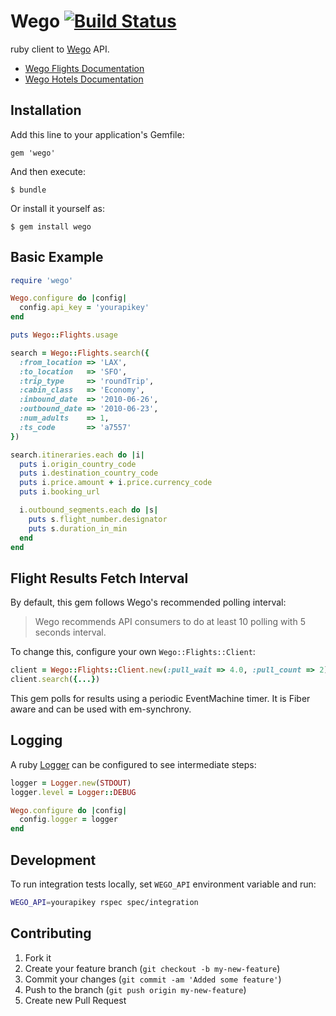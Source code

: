# Wego [![Build Status](https://secure.travis-ci.org/jch/rack-stream.png?branch=master)](http://travis-ci.org/jch/rack-stream)

ruby client to [Wego](http://www.wego.com/) API.

* [Wego Flights Documentation](http://www.wego.com/api/flights/docs)
* [Wego Hotels Documentation](http://www.wego.com/api/hotels/docs)

## Installation

Add this line to your application's Gemfile:

    gem 'wego'

And then execute:

    $ bundle

Or install it yourself as:

    $ gem install wego

## Basic Example

```ruby
require 'wego'

Wego.configure do |config|
  config.api_key = 'yourapikey'
end

puts Wego::Flights.usage

search = Wego::Flights.search({
  :from_location => 'LAX',
  :to_location   => 'SFO',
  :trip_type     => 'roundTrip',
  :cabin_class   => 'Economy',
  :inbound_date  => '2010-06-26',
  :outbound_date => '2010-06-23',
  :num_adults    => 1,
  :ts_code       => 'a7557'
})

search.itineraries.each do |i|
  puts i.origin_country_code
  puts i.destination_country_code
  puts i.price.amount + i.price.currency_code
  puts i.booking_url

  i.outbound_segments.each do |s|
    puts s.flight_number.designator
    puts s.duration_in_min
  end
end
```

## Flight Results Fetch Interval

By default, this gem follows Wego's recommended polling interval:

> Wego recommends API consumers to do at least 10 polling with 5 seconds interval.

To change this, configure your own `Wego::Flights::Client`:

```ruby
client = Wego::Flights::Client.new(:pull_wait => 4.0, :pull_count => 2)
client.search({...})
```

This gem polls for results using a periodic EventMachine timer.
It is Fiber aware and can be used with em-synchrony.

## Logging

A ruby [Logger](http://www.ruby-doc.org/stdlib-1.9.3/libdoc/logger/rdoc/Logger.html)
can be configured to see intermediate steps:

```ruby
logger = Logger.new(STDOUT)
logger.level = Logger::DEBUG

Wego.configure do |config|
  config.logger = logger
end
```

## Development

To run integration tests locally, set `WEGO_API` environment variable and run:

```sh
WEGO_API=yourapikey rspec spec/integration
```

## Contributing

1. Fork it
2. Create your feature branch (`git checkout -b my-new-feature`)
3. Commit your changes (`git commit -am 'Added some feature'`)
4. Push to the branch (`git push origin my-new-feature`)
5. Create new Pull Request
